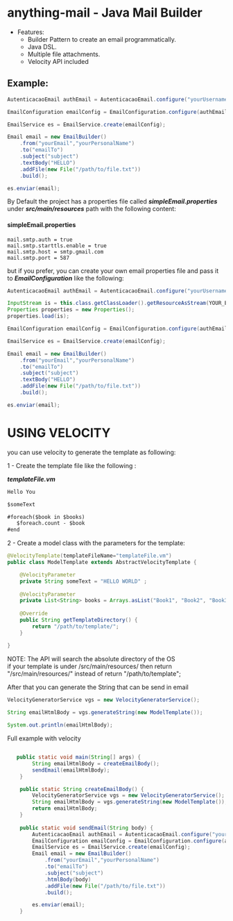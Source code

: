 anything-mail -  Java Mail Builder
===========


* Features:
  * Builder Pattern to create an email programmatically.
  * Java DSL.
  * Multiple file attachments.
  * Velocity API included


Example:
------
```java
AutenticacaoEmail authEmail = AutenticacaoEmail.configure("yourUsername", "yourPassword");

EmailConfiguration emailConfig = EmailConfiguration.configure(authEmail);

EmailService es = EmailService.create(emailConfig);

Email email = new EmailBuilder()
  	.from("yourEmail","yourPersonalName")
  	.to("emailTo")
  	.subject("subject")
  	.textBody("HELLO")
  	.addFile(new File("/path/to/file.txt"))
  	.build();

es.enviar(email);
```

By Default the project has a properties file called ***simpleEmail.properties*** under ***src/main/resources*** path with the following content:

#### simpleEmail.properties
```properties
mail.smtp.auth = true
mail.smtp.starttls.enable = true
mail.smtp.host = smtp.gmail.com
mail.smtp.port = 587
```

but if you prefer, you can create your own email properties file and pass it to ***EmailConfiguration*** like the following:

```java
AutenticacaoEmail authEmail = AutenticacaoEmail.configure("yourUsername", "yourPassword");

InputStream is = this.class.getClassLoader().getResourceAsStream(YOUR_EMAIL_PROPERTIES_FILE_NAME);
Properties properties = new Properties();
properties.load(is);

EmailConfiguration emailConfig = EmailConfiguration.configure(authEmail, properties);

EmailService es = EmailService.create(emailConfig);

Email email = new EmailBuilder()
  	.from("yourEmail","yourPersonalName")
  	.to("emailTo")
  	.subject("subject")
  	.textBody("HELLO")
  	.addFile(new File("/path/to/file.txt"))
  	.build();

es.enviar(email);
```

USING VELOCITY
===========

you can use velocity to generate the template as following:

 1 - Create the template file like the following :

***templateFile.vm***
```txt
Hello You

$someText

#foreach($book in $books)
   $foreach.count - $book 
#end


```

 2 - Create a model class with the parameters for the template:
```java
@VelocityTemplate(templateFileName="templateFile.vm")
public class ModelTemplate extends AbstractVelocityTemplate {

 	@VelocityParameter
 	private String someText = "HELLO WORLD" ;
 	
 	@VelocityParameter
 	private List<String> books = Arrays.asList("Book1", "Book2", "Book3") ;
 	
 	@Override
 	public String getTemplateDirectory() {
 		return "/path/to/template/";
 	}

}
```
NOTE: The API will search the absolute directory of the OS <br />
if your template is under /src/main/resources/ then return "/src/main/resources/" instead of return "/path/to/template"; <br />

After that you can generate the String that can be send in email
```java
VelocityGeneratorService vgs = new VelocityGeneratorService();
		
String emailHtmlBody = vgs.generateString(new ModelTemplate());

System.out.println(emailHtmlBody);
```

Full example with velocity

```java

   public static void main(String[] args) {
		String emailHtmlBody = createEmailBody();
		sendEmail(emailHtmlBody);
	}

	public static String createEmailBody() {
		VelocityGeneratorService vgs = new VelocityGeneratorService();
		String emailHtmlBody = vgs.generateString(new ModelTemplate());
		return emailHtmlBody;
	}
	
	public static void sendEmail(String body) {
		AutenticacaoEmail authEmail = AutenticacaoEmail.configure("yourUsername", "yourPassword");
		EmailConfiguration emailConfig = EmailConfiguration.configure(authEmail);
		EmailService es = EmailService.create(emailConfig);
		Email email = new EmailBuilder()
		  	.from("yourEmail","yourPersonalName")
		  	.to("emailTo")
		  	.subject("subject")
		  	.htmlBody(body)
		  	.addFile(new File("/path/to/file.txt"))
		  	.build();

		es.enviar(email);
	}
```
